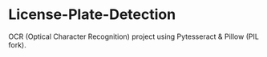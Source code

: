 # License-Plate-Detection
OCR (Optical Character Recognition) project using Pytesseract & Pillow (PIL fork).
